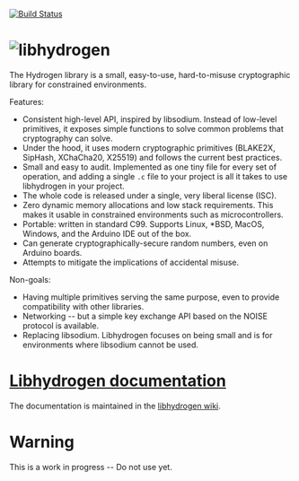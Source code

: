 [![Build Status](https://travis-ci.org/jedisct1/libhydrogen.svg?branch=master)](https://travis-ci.org/jedisct1/libhydrogen?branch=master)

![libhydrogen](https://raw.github.com/jedisct1/libhydrogen/master/logo.png)
==============

The Hydrogen library is a small, easy-to-use, hard-to-misuse cryptographic library for constrained environments.

Features:
- Consistent high-level API, inspired by libsodium. Instead of low-level primitives, it exposes simple functions to solve common problems that cryptography can solve.
- Under the hood, it uses modern cryptographic primitives (BLAKE2X, SipHash, XChaCha20, X25519) and follows the current best practices.
- Small and easy to audit. Implemented as one tiny file for every set of operation, and adding a single `.c` file to your project is all it takes to use libhydrogen in your project.
- The whole code is released under a single, very liberal license (ISC).
- Zero dynamic memory allocations and low stack requirements. This makes it usable in constrained environments such as microcontrollers.
- Portable: written in standard C99. Supports Linux, *BSD, MacOS, Windows, and the Arduino IDE out of the box.
- Can generate cryptographically-secure random numbers, even on Arduino boards.
- Attempts to mitigate the implications of accidental misuse.

Non-goals:
- Having multiple primitives serving the same purpose, even to provide compatibility with other libraries.
- Networking -- but a simple key exchange API based on the NOISE protocol is available.
- Replacing libsodium. Libhydrogen focuses on being small and is for environments where libsodium cannot be used.

# [Libhydrogen documentation](https://github.com/jedisct1/libhydrogen/wiki)

The documentation is maintained in the [libhydrogen wiki](https://github.com/jedisct1/libhydrogen/wiki).

# Warning
This is a work in progress -- Do not use yet.

